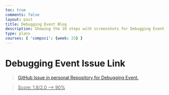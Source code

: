 ```yaml
---
toc: true
comments: false
layout: post
title: Debugging Event Blog
description: Showing the 10 steps with screenshots for Debugging Event.
type: plans
courses: { 'compsci': {week: 25} }
---
```


# **Debugging Event Issue Link**
> <a href = "https://github.com/JasonGuan1012/student/issues/2">GitHub Issue in personal Repository for Debugging Event.

> Score: 1.8/2.0  -->  90% 

